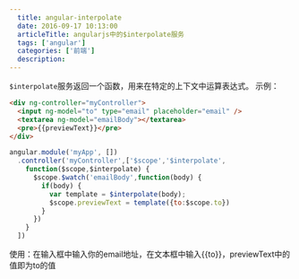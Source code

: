 ```yaml
---
  title: angular-interpolate
  date: 2016-09-17 10:13:00
  articleTitle: angularjs中的$interpolate服务
  tags: ['angular']
  categories: ['前端']
  description:
---
```


`$interpolate`服务返回一个函数，用来在特定的上下文中运算表达式。
示例：
```html
<div ng-controller="myController">
  <input ng-model="to" type="email" placeholder="email" />
  <textarea ng-model="emailBody"></textarea>
  <pre>{{previewText}}</pre>
</div>
```

```js
angular.module('myApp', [])
  .controller('myController',['$scope','$interpolate',
    function($scope,$interpolate) {
      $scope.$watch('emailBody',function(body) {
        if(body) {
          var template = $interpolate(body);
          $scope.previewText = template({to:$scope.to})
        }
      })
    }
  ])
```

使用：在输入框中输入你的email地址，在文本框中输入{{to}}，previewText中的值即为to的值




